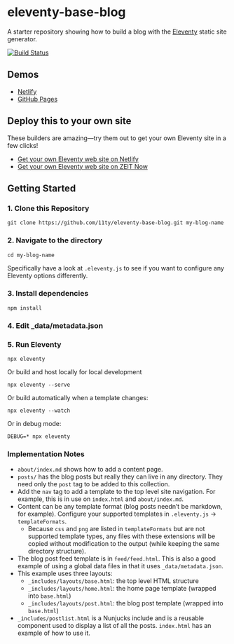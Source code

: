 # eleventy-base-blog

A starter repository showing how to build a blog with the [Eleventy](https://github.com/11ty/eleventy) static site generator.

[![Build Status](https://travis-ci.org/11ty/eleventy-base-blog.svg?branch=master)](https://travis-ci.org/11ty/eleventy-base-blog)

## Demos

* [Netlify](https://eleventy-base-blog.netlify.com/)
* [GitHub Pages](https://11ty.github.io/eleventy-base-blog/)

## Deploy this to your own site

These builders are amazing—try them out to get your own Eleventy site in a few clicks!

* [Get your own Eleventy web site on Netlify](https://app.netlify.com/start/deploy?repository=https://github.com/11ty/eleventy-base-blog)
* [Get your own Eleventy web site on ZEIT Now](https://zeit.co/new/project?template=11ty/eleventy-base-blog)

## Getting Started

### 1. Clone this Repository

```
git clone https://github.com/11ty/eleventy-base-blog.git my-blog-name
```


### 2. Navigate to the directory

```
cd my-blog-name
```

Specifically have a look at `.eleventy.js` to see if you want to configure any Eleventy options differently.

### 3. Install dependencies

```
npm install
```

### 4. Edit _data/metadata.json

### 5. Run Eleventy

```
npx eleventy
```

Or build and host locally for local development
```
npx eleventy --serve
```

Or build automatically when a template changes:
```
npx eleventy --watch
```

Or in debug mode:
```
DEBUG=* npx eleventy
```

### Implementation Notes

* `about/index.md` shows how to add a content page.
* `posts/` has the blog posts but really they can live in any directory. They need only the `post` tag to be added to this collection.
* Add the `nav` tag to add a template to the top level site navigation. For example, this is in use on `index.html` and `about/index.md`.
* Content can be any template format (blog posts needn’t be markdown, for example). Configure your supported templates in `.eleventy.js` -> `templateFormats`.
	* Because `css` and `png` are listed in `templateFormats` but are not supported template types, any files with these extensions will be copied without modification to the output (while keeping the same directory structure).
* The blog post feed template is in `feed/feed.html`. This is also a good example of using a global data files in that it uses `_data/metadata.json`.
* This example uses three layouts:
  * `_includes/layouts/base.html`: the top level HTML structure
  * `_includes/layouts/home.html`: the home page template (wrapped into `base.html`)
  * `_includes/layouts/post.html`: the blog post template (wrapped into `base.html`)
* `_includes/postlist.html` is a Nunjucks include and is a reusable component used to display a list of all the posts. `index.html` has an example of how to use it.
